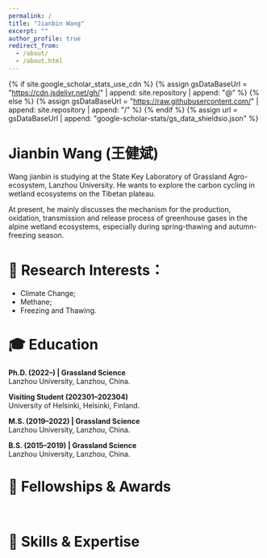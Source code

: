 ```yaml
---
permalink: /
title: "Jianbin Wang"
excerpt: ""
author_profile: true
redirect_from: 
  - /about/
  - /about.html
---
```


{% if site.google_scholar_stats_use_cdn %}
{% assign gsDataBaseUrl = "https://cdn.jsdelivr.net/gh/" | append: site.repository | append: "@" %}
{% else %}
{% assign gsDataBaseUrl = "https://raw.githubusercontent.com/" | append: site.repository | append: "/" %}
{% endif %}
{% assign url = gsDataBaseUrl | append: "google-scholar-stats/gs_data_shieldsio.json" %}

<span class='anchor' id='about-me'></span>

# Jianbin Wang (王健斌)

Wang jianbin is studying at the State Key Laboratory of Grassland Agro-ecosystem, Lanzhou University. He wants to explore the carbon cycling in wetland ecosystems on the Tibetan plateau. 

At present, he mainly discusses the mechanism for the production, oxidation, transmission and release process of greenhouse gases in the alpine wetland ecosystems, especially during spring-thawing and autumn-freezing season.

# 🧐 Research Interests：
  - Climate Change;
  - Methane;
  - Freezing and Thawing.
  

# 🎓 Education

**Ph.D. (2022–) | Grassland Science** <br>
Lanzhou University, Lanzhou, China.

**Visiting Student (202301–202304)** <br>
University of Helsinki, Helsinki, Finland.

**M.S. (2019–2022) | Grassland Science** <br>
Lanzhou University, Lanzhou, China.

**B.S. (2015–2019) | Grassland Science** <br>
Lanzhou University, Lanzhou, China.

# 🏅 Fellowships & Awards
 
<br>

# 🦾 Skills & Expertise

<br>
